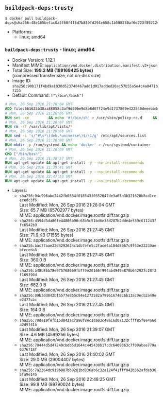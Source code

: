 ## `buildpack-deps:trusty`

```console
$ docker pull buildpack-deps@sha256:48e165befac0a3f68f4f5d7b830fd294e658c1b588530af6d223f89212424513
```

-	Platforms:
	-	linux; amd64

### `buildpack-deps:trusty` - linux; amd64

-	Docker Version: 1.12.1
-	Manifest MIME: `application/vnd.docker.distribution.manifest.v2+json`
-	Total Size: **199.2 MB (199169425 bytes)**  
	(compressed transfer size, not on-disk size)
-	Image ID: `sha256:90b171f4bd9a1030d623740467add1d917added20ac57b55a5e4c4a0471b7255`
-	Default Command: `["\/bin\/bash"]`

```dockerfile
# Mon, 26 Sep 2016 21:26:04 GMT
ADD file:561625b38aa88058c3af9d99be9d8b8d07f24e9d1737869e422540deeebb4443 in / 
# Mon, 26 Sep 2016 21:26:06 GMT
RUN set -xe 		&& echo '#!/bin/sh' > /usr/sbin/policy-rc.d 	&& echo 'exit 101' >> /usr/sbin/policy-rc.d 	&& chmod +x /usr/sbin/policy-rc.d 		&& dpkg-divert --local --rename --add /sbin/initctl 	&& cp -a /usr/sbin/policy-rc.d /sbin/initctl 	&& sed -i 's/^exit.*/exit 0/' /sbin/initctl 		&& echo 'force-unsafe-io' > /etc/dpkg/dpkg.cfg.d/docker-apt-speedup 		&& echo 'DPkg::Post-Invoke { "rm -f /var/cache/apt/archives/*.deb /var/cache/apt/archives/partial/*.deb /var/cache/apt/*.bin || true"; };' > /etc/apt/apt.conf.d/docker-clean 	&& echo 'APT::Update::Post-Invoke { "rm -f /var/cache/apt/archives/*.deb /var/cache/apt/archives/partial/*.deb /var/cache/apt/*.bin || true"; };' >> /etc/apt/apt.conf.d/docker-clean 	&& echo 'Dir::Cache::pkgcache ""; Dir::Cache::srcpkgcache "";' >> /etc/apt/apt.conf.d/docker-clean 		&& echo 'Acquire::Languages "none";' > /etc/apt/apt.conf.d/docker-no-languages 		&& echo 'Acquire::GzipIndexes "true"; Acquire::CompressionTypes::Order:: "gz";' > /etc/apt/apt.conf.d/docker-gzip-indexes 		&& echo 'Apt::AutoRemove::SuggestsImportant "false";' > /etc/apt/apt.conf.d/docker-autoremove-suggests
# Mon, 26 Sep 2016 21:26:07 GMT
RUN rm -rf /var/lib/apt/lists/*
# Mon, 26 Sep 2016 21:26:08 GMT
RUN sed -i 's/^#\s*\(deb.*universe\)$/\1/g' /etc/apt/sources.list
# Mon, 26 Sep 2016 21:26:08 GMT
RUN mkdir -p /run/systemd && echo 'docker' > /run/systemd/container
# Mon, 26 Sep 2016 21:26:09 GMT
CMD ["/bin/bash"]
# Mon, 26 Sep 2016 21:38:57 GMT
RUN apt-get update && apt-get install -y --no-install-recommends 		ca-certificates 		curl 		wget 	&& rm -rf /var/lib/apt/lists/*
# Mon, 26 Sep 2016 21:39:41 GMT
RUN apt-get update && apt-get install -y --no-install-recommends 		bzr 		git 		mercurial 		openssh-client 		subversion 				procps 	&& rm -rf /var/lib/apt/lists/*
# Mon, 26 Sep 2016 22:47:53 GMT
RUN apt-get update && apt-get install -y --no-install-recommends 		autoconf 		automake 		bzip2 		file 		g++ 		gcc 		imagemagick 		libbz2-dev 		libc6-dev 		libcurl4-openssl-dev 		libdb-dev 		libevent-dev 		libffi-dev 		libgeoip-dev 		libglib2.0-dev 		libjpeg-dev 		libkrb5-dev 		liblzma-dev 		libmagickcore-dev 		libmagickwand-dev 		libmysqlclient-dev 		libncurses-dev 		libpng-dev 		libpq-dev 		libreadline-dev 		libsqlite3-dev 		libssl-dev 		libtool 		libwebp-dev 		libxml2-dev 		libxslt-dev 		libyaml-dev 		make 		patch 		xz-utils 		zlib1g-dev 	&& rm -rf /var/lib/apt/lists/*
```

-	Layers:
	-	`sha256:04c996abc2442fb0534f018543f0352647de3a65a3b321628b8cd1ceecedc3f6`  
		Last Modified: Mon, 26 Sep 2016 21:28:04 GMT  
		Size: 65.7 MB (65702977 bytes)  
		MIME: application/vnd.docker.image.rootfs.diff.tar.gzip
	-	`sha256:d394d3da86fe44806b96c68b5c51bd6e38d287b2dde4ef89c011243ffc6542b9`  
		Last Modified: Mon, 26 Sep 2016 21:27:45 GMT  
		Size: 71.6 KB (71555 bytes)  
		MIME: application/vnd.docker.image.rootfs.diff.tar.gzip
	-	`sha256:bac77aae22d4292624c1db7efe5c2face4a104d8967c9f63e22230aebfeceda8`  
		Last Modified: Mon, 26 Sep 2016 21:27:45 GMT  
		Size: 360.0 B  
		MIME: application/vnd.docker.image.rootfs.diff.tar.gzip
	-	`sha256:b48b86b78e975768669fb7f9e20166f994ab4949a878b642927c28f3f169390d`  
		Last Modified: Mon, 26 Sep 2016 21:27:45 GMT  
		Size: 682.0 B  
		MIME: application/vnd.docker.image.rootfs.diff.tar.gzip
	-	`sha256:09b3dd842bf5577e855c84e1273582a799616748c6b13ac9ecb2a49ee2477cbc`  
		Last Modified: Mon, 26 Sep 2016 21:27:45 GMT  
		Size: 164.0 B  
		MIME: application/vnd.docker.image.rootfs.diff.tar.gzip
	-	`sha256:70de19fefb15d042ac7a96f8ec1da03c48a16d07132cfff85f8e4a6da2d9f41b`  
		Last Modified: Mon, 26 Sep 2016 21:39:07 GMT  
		Size: 4.6 MB (4599256 bytes)  
		MIME: application/vnd.docker.image.rootfs.diff.tar.gzip
	-	`sha256:70444d5d47249cbdb5d1644c445430b17cdc6409363c7f09abee779a0376718f`  
		Last Modified: Mon, 26 Sep 2016 21:40:02 GMT  
		Size: 29.0 MB (29004407 bytes)  
		MIME: application/vnd.docker.image.rootfs.diff.tar.gzip
	-	`sha256:7a2364dc919b887bb8281bd836ab6c32a124f41fff942b362afdeb365fa9e14b`  
		Last Modified: Mon, 26 Sep 2016 22:48:25 GMT  
		Size: 99.8 MB (99790024 bytes)  
		MIME: application/vnd.docker.image.rootfs.diff.tar.gzip
